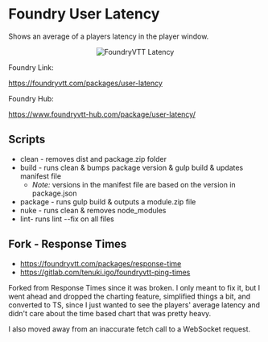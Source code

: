 # Foundry User Latency

Shows an average of a players latency in the player window.

<p align="center">
  <img src="https://i.imgur.com/bytsMWS.png" alt="FoundryVTT Latency" />
</p>

Foundry Link:

https://foundryvtt.com/packages/user-latency

Foundry Hub:

https://www.foundryvtt-hub.com/package/user-latency/

## Scripts

- clean - removes dist and package.zip folder
- build - runs clean & bumps package version & gulp build & updates manifest file
  - _Note:_ versions in the manifest file are based on the version in package.json
- package - runs gulp build & outputs a module.zip file
- nuke - runs clean & removes node_modules
- lint- runs lint --fix on all files

## Fork - Response Times

- https://foundryvtt.com/packages/response-time
- https://gitlab.com/tenuki.igo/foundryvtt-ping-times

Forked from Response Times since it was broken. I only meant to fix it, but I went ahead and dropped the charting feature, simplified things a bit, and converted to TS, since I just wanted to see the players' average latency and didn't care about the time based chart that was pretty heavy.

I also moved away from an inaccurate fetch call to a WebSocket request.
